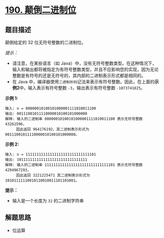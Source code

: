 # [190. 颠倒二进制位](https://leetcode-cn.com/problems/reverse-bits/)

## 题目描述

颠倒给定的 32 位无符号整数的二进制位。

*提示：*

- 请注意，在某些语言（如 Java）中，没有无符号整数类型。在这种情况下，输入和输出都将被指定为有符号整数类型，并且不应影响您的实现，因为无论整数是有符号的还是无符号的，其内部的二进制表示形式都是相同的。
- 在 Java 中，编译器使用`二进制补码`记法来表示有符号整数。因此，在上面的**示例2**中，输入表示有符号整数 `-3`，输出表示有符号整数 `-1073741825`。

**示例 1:**

```
输入: n = 00000010100101000001111010011100
输出: 00111001011110000010100101000000
解释: 输入的二进制串 00000010100101000001111010011100 表示无符号整数 43261596，
     因此返回 964176192，其二进制表示形式为 00111001011110000010100101000000。
```

**示例 2:**

```
输入: n = 11111111111111111111111111111101
输出: 10111111111111111111111111111111
解释: 输入的二进制串 11111111111111111111111111111101 表示无符号整数 4294967293，
     因此返回 3221225471 其二进制表示形式为 10101111110010110010011101101001。
```

**提示：**

- 输入是一个长度为 `32` 的二进制字符串

## 解题思路

- 位运算